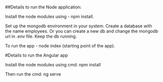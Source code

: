 ##Details to run the Node application:

Install the node modules using - npm install.

Set up the mongodb environment in your system. Create a database with the name employees. Or you can create a new db and change the mongodb url in .env file. Keep the db running.

To run the app - node index (starting point of the app).


#Details to run the Angular app

Install the node modules using cmd: npm install 

Then run the cmd: ng serve 
